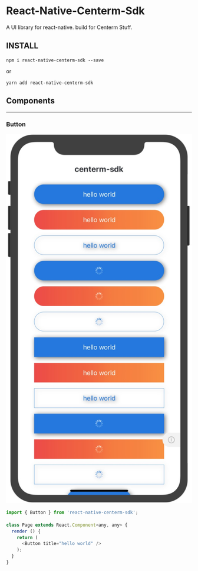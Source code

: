 # React-Native-Centerm-Sdk

A UI library for react-native. build for Centerm Stuff.

## INSTALL

```
npm i react-native-centerm-sdk --save
```

or
```
yarn add react-native-centerm-sdk
```

## Components

---

### Button

![button](/screenshots/button.jpg)

```js
import { Button } from 'react-native-centerm-sdk';

class Page extends React.Component<any, any> {
  render () {
    return (
      <Button title="hello world" />
    );
  }
}
```
